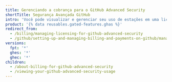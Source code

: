 ```yaml
---
title: Gerenciando a cobrança para o GitHub Advanced Security
shortTitle: Segurança Avançada GitHub
intro: 'Você pode visualizar e gerenciar seu uso de estações em uma licença para {% data variables.product.prodname_advanced_security %}.'
product: '{% data reusables.gated-features.ghas %}'
redirect_from:
  - /billing/managing-licensing-for-github-advanced-security
  - /github/setting-up-and-managing-billing-and-payments-on-github/managing-licensing-for-github-advanced-security
versions:
  fpt: '*'
  ghes: '*'
  ghec: '*'
children:
  - /about-billing-for-github-advanced-security
  - /viewing-your-github-advanced-security-usage
---
```


